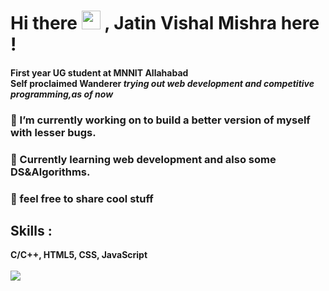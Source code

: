 ### <h1>Hi there <img src="https://raw.githubusercontent.com/MartinHeinz/MartinHeinz/master/wave.gif" width="30px"> , Jatin Vishal Mishra here !</h1>
<h4>First year UG student at MNNIT Allahabad<br>Self proclaimed Wanderer <i>trying out web development and competitive programming,as of now</i> </h4>
<h3>🔭 I’m currently working on to build a better version of myself with lesser bugs.</h3>  
<h3>🌱 Currently learning web development and also some DS&Algorithms.</h3>  
<h3>💬 feel free to share cool stuff  </h3> 
<h2> Skills :</h2> 
<b> C/C++, HTML5, CSS, JavaScript <b>
<br> <br>
<img align="center" src="https://github-readme-stats.vercel.app/api/top-langs/?username=jatinmishra517&theme=dark" />
